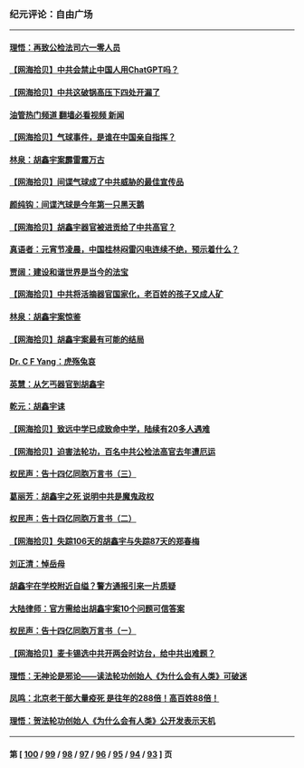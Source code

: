 ### 纪元评论：自由广场
---
#### [理悟：再致公检法司六一零人员](../../pages/nsc993/n13928341.md?02140330) 
#### [【网海拾贝】中共会禁止中国人用ChatGPT吗？](../../pages/nsc993/n13927568.md?02140330) 
#### [【网海拾贝】中共这破锅高压下四处开漏了](../../pages/nsc993/n13926953.md?02140330) 
#### [油管热门频道 翻墙必看视频 新闻](ok?02140330)
#### [【网海拾贝】气球事件，是谁在中国亲自指挥？](../../pages/nsc993/n13926256.md?02140330) 
#### [林泉：胡鑫宇案霹雷震万古](../../pages/nsc993/n13926283.md?02140330) 
#### [【网海拾贝】间谍气球成了中共威胁的最佳宣传品](../../pages/nsc993/n13925216.md?02140330) 
#### [颜纯钩：间谍汽球是今年第一只黑天鹅](../../pages/nsc993/n13925162.md?02140330) 
#### [【网海拾贝】胡鑫宇器官被进贡给了中共高官？](../../pages/nsc993/n13923771.md?02140330) 
#### [真语者：元宵节凌晨，中国桂林闷雷闪电连续不绝，预示着什么？](../../pages/nsc993/n13923798.md?02140330) 
#### [贾阔：建设和谐世界是当今的法宝](../../pages/nsc993/n13923637.md?02140330) 
#### [【网海拾贝】中共将活摘器官国家化，老百姓的孩子又成人矿](../../pages/nsc993/n13923593.md?02140330) 
#### [林泉：胡鑫宇案惊鉴](../../pages/nsc993/n13922995.md?02140330) 
#### [【网海拾贝】胡鑫宇案最有可能的结局](../../pages/nsc993/n13922327.md?02140330) 
#### [Dr. C F Yang：虎殇兔哀](../../pages/nsc993/n13922352.md?02140330) 
#### [英慧：从乞丐器官到胡鑫宇](../../pages/nsc993/n13922344.md?02140330) 
#### [乾元：胡鑫宇诔](../../pages/nsc993/n13922017.md?02140330) 
#### [【网海拾贝】致远中学已成致命中学，陆续有20多人遇难](../../pages/nsc993/n13921434.md?02140330) 
#### [【网海拾贝】迫害法轮功，百名中共公检法高官去年遭厄运](../../pages/nsc993/n13920823.md?02140330) 
#### [权民声：告十四亿同胞万言书（三）](../../pages/nsc993/n13919505.md?02140330) 
#### [葛丽芳：胡鑫宇之死 说明中共是魔鬼政权](../../pages/nsc993/n13920681.md?02140330) 
#### [权民声：告十四亿同胞万言书（二）](../../pages/nsc993/n13919417.md?02140330) 
#### [【网海拾贝】失踪106天的胡鑫宇与失踪87天的郑春梅](../../pages/nsc993/n13919920.md?02140330) 
#### [刘正清：悼岳母](../../pages/nsc993/n13919896.md?02140330) 
#### [胡鑫宇在学校附近自缢？警方通报引来一片质疑](../../pages/nsc993/n13919412.md?02140330) 
#### [大陆律师：官方需给出胡鑫宇案10个问题可信答案](../../pages/nsc993/n13919377.md?02140330) 
#### [权民声：告十四亿同胞万言书（ㄧ）](../../pages/nsc993/n13919302.md?02140330) 
#### [【网海拾贝】麦卡锡选中共开两会时访台，给中共出难题？](../../pages/nsc993/n13919276.md?02140330) 
#### [理悟：无神论是邪论——读法轮功创始人《为什么会有人类》可破迷](../../pages/nsc993/n13919115.md?02140330) 
#### [凤鸣：北京老干部大量疫死 是往年的288倍！高百姓88倍！](../../pages/nsc993/n13919072.md?02140330) 
#### [理悟：贺法轮功创始人《为什么会有人类》公开发表示天机](../../pages/nsc993/n13919000.md?02140330) 

---
#### 第 [ [100](./100.md?02140330) / [99](./99.md?02140330) / [98](./98.md?02140330) / [97](./97.md?02140330) / [96](./96.md?02140330) / [95](./95.md?02140330) / [94](./94.md?02140330) / [93](./93.md?02140330) ] 页
